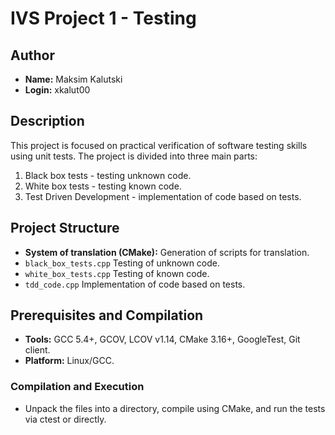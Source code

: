 # IVS Project 1 - Testing

## Author

- **Name:** Maksim Kalutski
- **Login:** xkalut00

## Description

This project is focused on practical verification of software testing skills using unit tests. The project is divided into three main parts:

1. Black box tests - testing unknown code.
2. White box tests - testing known code.
3. Test Driven Development - implementation of code based on tests.

## Project Structure

- **System of translation (CMake):** Generation of scripts for translation.
- `black_box_tests.cpp` Testing of unknown code.
- `white_box_tests.cpp` Testing of known code.
- `tdd_code.cpp` Implementation of code based on tests.

## Prerequisites and Compilation

- **Tools:** GCC 5.4+, GCOV, LCOV v1.14, CMake 3.16+, GoogleTest, Git client.
- **Platform:** Linux/GCC.

### Compilation and Execution

- Unpack the files into a directory, compile using CMake, and run the tests via ctest or directly.